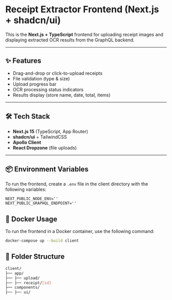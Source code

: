 # Receipt Extractor Frontend (Next.js + shadcn/ui)

This is the **Next.js + TypeScript** frontend for uploading receipt images and displaying extracted OCR results from the GraphQL backend.

---

## ✨ Features

- Drag-and-drop or click-to-upload receipts
- File validation (type & size)
- Upload progress bar
- OCR processing status indicators
- Results display (store name, date, total, items)

---

## 🛠 Tech Stack

- **Next.js 15** (TypeScript, App Router)
- **shadcn/ui** + TailwindCSS
- **Apollo Client**
- **React Dropzone** (file uploads)

---

## 📦 Environment Variables
To run the frontend, create a `.env` file in the client directory with the following variables:

```env
NEXT_PUBLIC_NODE_ENV=''
NEXT_PUBLIC_GRAPHQL_ENDPOINT=''
```

## 🐳 Docker Usage
To run the frontend in a Docker container, use the following command:

```bash
docker-compose up --build client
```

## 📂 Folder Structure
```bash
client/
├── app/
├── ├── upload/
├── ├── receipt/[id]
├── components/
├── ├── ui/
